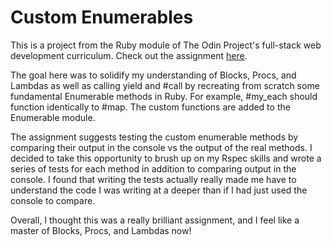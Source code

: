 # Custom Enumerables

This is a project from the Ruby module of The Odin Project's full-stack web development curriculum. Check out the assignment [here](https://www.theodinproject.com/paths/full-stack-ruby-on-rails/courses/ruby-programming/lessons/custom-enumerables).

The goal here was to solidify my understanding of Blocks, Procs, and Lambdas as well as calling yield and #call by recreating from scratch some fundamental Enumerable methods in Ruby. For example, #my_each should function identically to #map. The custom functions are added to the Enumerable module.

The assignment suggests testing the custom enumerable methods by comparing their output in the console vs the output of the real methods. I decided to take this opportunity to brush up on my Rspec skills and wrote a series of tests for each method in addition to comparing output in the console. I found that writing the tests actually really made me have to understand the code I was writing at a deeper than if I had just used the console to compare.

Overall, I thought this was a really brilliant assignment, and I feel like a master of Blocks, Procs, and Lambdas now!